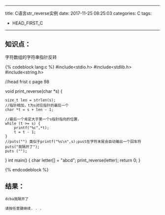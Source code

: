 
---
title: C语言str_reverse实例
date: 2017-11-25 08:25:03
categories: C
tags:
- HEAD_FIRST_C
---
## 知识点：
字符数组的字符串指针反转
<!-- more -->

{% codeblock lang:c %}
#include<stdio.h>
#include<stdlib.h>
#include<string.h>

//head frist c page 98

void print_reverse(char *s) {

	size_t len = strlen(s);
	//指针相加，t为s对应指针的最后一个
	char *t = s + len - 1;

	//最后一个肯定大于第一个s指针指向的位置，
	while (t >= s) {
		printf("%c",*t);
		t = t - 1;
	}
	//puts("") 类似于printf("%s\n",s);pust在字符末尾会自动输出一个回车符
	puts("我隔开了");
	puts ("");
}
int main()
{
	char letter[] = "abcd";
	print_reverse(letter);
	return 0;
}

{% endcodeblock %}

## 结果：

```
dcba我隔开了

请按任意键继续. . .

```

